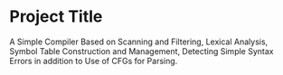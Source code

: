# Project Title
A Simple Compiler Based on Scanning and Filtering, Lexical Analysis, Symbol Table Construction and Management, Detecting Simple Syntax Errors in addition to Use of CFGs for Parsing.
